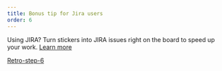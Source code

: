 ```yaml
---
title: Bonus tip for Jira users
order: 6
---
```


Using JIRA? Turn stickers into JIRA issues right on the board to speed up your work. 
[Learn more](https://help.realtimeboard.com/support/solutions/articles/11000029984-jira-cards)

[Retro-step-6](howTo:Retro-step-6)

